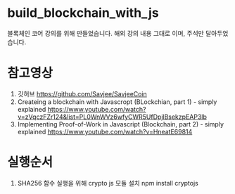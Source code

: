 # build_blockchain_with_js
블록체인 코어 강의를 위해 만들었습니다.
해외 강의 내용 그대로 이며, 주석만 달아두었습니다.

# 참고영상

1. 깃허브
https://github.com/Savjee/SavjeeCoin
2. Createing a blockchain with Javascropt (BLockchian, part 1) - simply explained
https://www.youtube.com/watch?v=zVqczFZr124&list=PL0WnWVz6wfyCWR5UfDpjlBsekzpEAP3lb
3. Implementing Proof-of-Work in Javascript (Blockchain, part 2) - simply explained
https://www.youtube.com/watch?v=HneatE69814


# 실행순서

1. SHA256 함수 실행을 위해 crypto js 모듈 설치
     npm install cryptojs

     